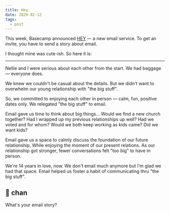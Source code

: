 ```yaml
---
title: Hey
date: 2020-02-12
tags:
  - post
---
```


This week, Basecamp announced [HEY](https://hey.com) — a new email service.
To get an invite, you have to send a story about email.

I thought mine was cute-ish.
So here it is:

---

Nellie and I were serious about each other from the start.
We had baggage — everyone does.

We knew we couldn't be casual about the details.
But we didn't want to overwhelm our young relationship with "the big stuff".

So, we committed to enjoying each other in person — calm, fun, positive dates only.
We relegated "the big stuff" to email.

Email gave us time to think about big things...
Would we find a new church together?
Had I wrapped up my previous relationships up well?
Had we voted and for whom?
Would we both keep working as kids came?
Did we want kids?

Email gave us a space to calmly discuss the foundation of our future relationship,
While enjoying the moment of our present relations.
As our relationship got stronger, fewer conversations felt "too big" to have in person.

We're 14 years in love, now.
We don't email much anymore but I'm glad we had that space.
Email helped us foster a habit of communicating thru "the big stuff".

## 💌 chan

What's your email story?
